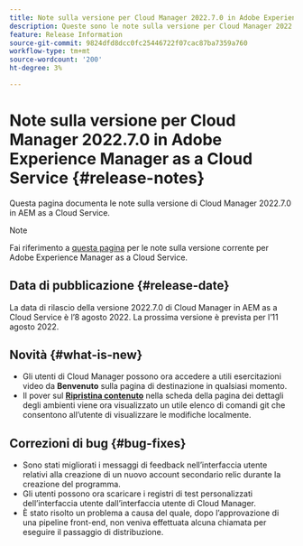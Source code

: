 ```yaml
---
title: Note sulla versione per Cloud Manager 2022.7.0 in Adobe Experience Manager as a Cloud Service
description: Queste sono le note sulla versione per Cloud Manager 2022.7.0 in AEM as a Cloud Service.
feature: Release Information
source-git-commit: 9824dfd8dcc0fc25446722f07cac87ba7359a760
workflow-type: tm+mt
source-wordcount: '200'
ht-degree: 3%

---
```



# Note sulla versione per Cloud Manager 2022.7.0 in Adobe Experience Manager as a Cloud Service {#release-notes}

Questa pagina documenta le note sulla versione di Cloud Manager 2022.7.0 in AEM as a Cloud Service.

>[!NOTE]
>
>Fai riferimento a [questa pagina](/help/release-notes/release-notes-cloud/release-notes-current.md) per le note sulla versione corrente per Adobe Experience Manager as a Cloud Service.

## Data di pubblicazione {#release-date}

La data di rilascio della versione 2022.7.0 di Cloud Manager in AEM as a Cloud Service è l’8 agosto 2022. La prossima versione è prevista per l’11 agosto 2022.

## Novità {#what-is-new}

* Gli utenti di Cloud Manager possono ora accedere a utili esercitazioni video da **Benvenuto** sulla pagina di destinazione in qualsiasi momento.
* Il pover sul **[Ripristina contenuto](/help/operations/backup.md)** nella scheda della pagina dei dettagli degli ambienti viene ora visualizzato un utile elenco di comandi git che consentono all’utente di visualizzare le modifiche localmente.

## Correzioni di bug {#bug-fixes}

* Sono stati migliorati i messaggi di feedback nell’interfaccia utente relativi alla creazione di un nuovo account secondario relic durante la creazione del programma.
* Gli utenti possono ora scaricare i registri di test personalizzati dell’interfaccia utente dall’interfaccia utente di Cloud Manager.
* È stato risolto un problema a causa del quale, dopo l’approvazione di una pipeline front-end, non veniva effettuata alcuna chiamata per eseguire il passaggio di distribuzione.

